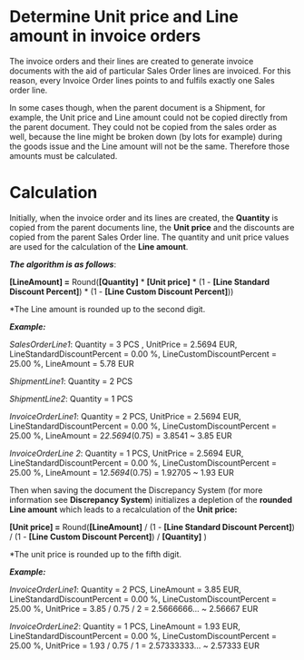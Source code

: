 # Determine Unit price and Line amount in invoice orders

The invoice orders and their lines are created to generate invoice documents with the aid of particular Sales Order lines are invoiced. For this reason, every Invoice Order lines points to and fulfils exactly one Sales order line.
 
In some cases though, when the parent document is a Shipment, for example, the Unit price and Line amount could not be copied directly from the parent document. They could not be copied from the sales order as well, because the line might be broken down (by lots for example) during the goods issue and the Line amount will not be the same. Therefore those amounts must be calculated.
 
# Calculation
 
Initially, when the invoice order and its lines are created, the **Quantity** is copied from the parent documents line, the **Unit price** and the discounts are copied from the parent Sales Order line. The quantity and unit price values are used for the calculation of the **Line amount**.
 
 
***The algorithm is as follows***:
 
**[LineAmount] =** Round(**[Quantity]** * **[Unit price]** * (1 - **[Line Standard Discount Percent]**) * (1 - **[Line Custom Discount Percent]**))
 
*The Line amount is rounded up to the second digit.
 
***Example:***
 
*SalesOrderLine1*: Quantity = 3 PCS , UnitPrice = 2.5694 EUR, LineStandardDiscountPercent = 0.00 %, LineCustomDiscountPercent = 25.00 %, LineAmount = 5.78 EUR
 
*ShipmentLine1*: Quantity = 2 PCS
 
*ShipmentLine2*: Quantity = 1 PCS
 
 
*InvoiceOrderLine1*: Quantity = 2 PCS, UnitPrice 
= 2.5694 EUR, LineStandardDiscountPercent = 0.00 %, LineCustomDiscountPercent = 25.00 %, LineAmount = 2*2.5694*(0.75) = 3.8541 ~ 3.85 EUR
 
*InvoiceOrderLine 2*: Quantity = 1 PCS, UnitPrice = 2.5694 EUR, LineStandardDiscountPercent = 0.00 %, LineCustomDiscountPercent = 25.00 %, LineAmount = 1*2.5694*(0.75) = 1.92705  ~ 1.93 EUR
 
Then when saving the document the Discrepancy System (for more information see **Discrepancy System**) initializes а depletion of the **rounded Line amount** which leads to a recalculation of the **Unit price:**
 
**[Unit price] =** Round(**[LineAmount]** / (1 - **[Line Standard Discount Percent]**) / (1 - **[Line Custom Discount Percent]**) / **[Quantity]** )
 
 *The unit price is rounded up to the fifth digit.
 
***Example:***

*InvoiceOrderLine1*: Quantity = 2 PCS, LineAmount = 3.85 EUR, LineStandardDiscountPercent = 0.00 %, LineCustomDiscountPercent = 25.00 %, UnitPrice = 3.85 / 0.75 / 2  = 2.5666666... ~  2.56667 EUR
 
*InvoiceOrderLine2*: Quantity = 1 PCS, LineAmount = 1.93 EUR, LineStandardDiscountPercent = 0.00 %, LineCustomDiscountPercent = 25.00 %, UnitPrice = 1.93 / 0.75 / 1 = 2.57333333... ~  2.57333 EUR
